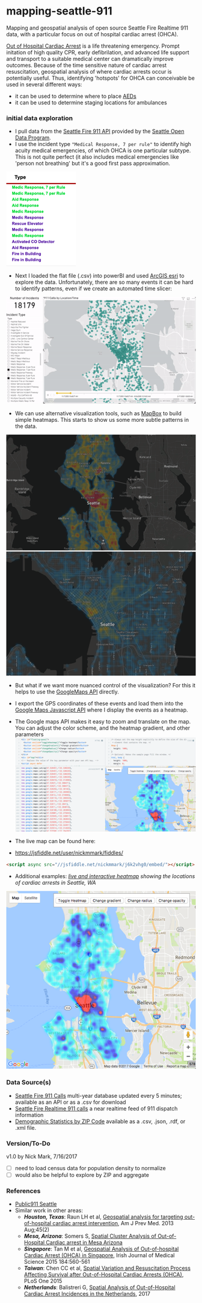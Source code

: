 # mapping-seattle-911
Mapping and geospatial analysis of open source Seattle Fire Realtime 911 data, with a particular focus on out of hospital cardiac arrest (OHCA). 

[Out of Hospital Cardiac Arrest](https://www.cdc.gov/mmwr/preview/mmwrhtml/ss6008a1.htm) is a life threatening emergency. Prompt initation of high quality CPR, early defibrilation, and advanced life support and transport to a suitable medical center can dramatically improve outcomes. Because of the time sensitive nature of cardiac arrest resuscitation, geospatial analysis of where cardiac arrests occur is potentially useful. Thus, identifying 'hotspots' for OHCA can conceivable be used in several different ways:
- it can be used to determine where to place [AEDs](https://en.wikipedia.org/wiki/Automated_external_defibrillator)
- it can be used to determine staging locations for ambulances

### initial data exploration
* I pull data from the [Seattle Fire 911 API](https://data.seattle.gov/Public-Safety/Seattle-Real-Time-Fire-911-Calls/kzjm-xkqj) provided by the [Seattle Open Data Program](http://www.seattle.gov/tech/initiatives/open-data).
* I use the incident type ```"Medical Response, 7 per rule"``` to identify high acuity medical emergencies, of which OHCA is one particular subtype. This is not quite perfect (it also includes medical emergencies like 'person not breathing' but it's a good first pass approximation.

![incident type example](https://github.com/nickmmark/mapping-seattle-911/blob/master/figures/incident_type.png)


* Next I loaded the flat file (.csv) into powerBI and used [ArcGIS esri](https://powerbi.microsoft.com/en-us/power-bi-esri-arcgis/) to explore the data. Unfortunately, there are so many events it can be hard to identify patterns, even if we create an automated time slicer:

![animated time series map of seattle 911 dispatched for Medical emergencies](https://github.com/nickmmark/mapping-seattle-911/blob/master/figures/animated_911_calls.gif)

* We can use alternative visualization tools, such as [MapBox](https://docs.mapbox.com/help/tutorials/power-bi/) to build simple heatmaps. This starts to show us some more subtle patterns in the data.

![](https://github.com/nickmmark/mapping-seattle-911/blob/master/figures/heatmap_seattle_2.png)
![](https://github.com/nickmmark/mapping-seattle-911/blob/master/figures/heatmap_seatle_2_closeup.png)

* But what if we want more nuanced control of the visualization? For this it helps to use the [GoogleMaps API](https://developers.google.com/maps/documentation) directly.
 * I export the GPS coordinates of these events and load them into the [Google Maps Javascript API](https://developers.google.com/maps/documentation) where I display the events as a heatmap.
 * The Google maps API makes it easy to zoom and translate on the map. You can adjust the color scheme, and the heatmap gradient, and other parameters
 ![example image](https://github.com/nickmmark/mapping-seattle-911/blob/master/figures/screenshot.png)

* The live map can be found here:
 * https://jsfiddle.net/user/nickmmark/fiddles/
```html
<script async src="//jsfiddle.net/nickmmark/j6k2vhg0/embed/"></script>
```

* Additional examples:
_[live and interactive heatmap](https://jsfiddle.net/user/nickmmark/fiddles/) showing the locations of cardiac arrests in Seattle, WA_

![mapping cardiac arrest calls in Seattle, WA](https://github.com/nickmmark/mapping-seattle-911/blob/master/figures/screenshot%202.png)


### Data Source(s)
- [Seattle Fire 911 Calls](https://data.seattle.gov/Public-Safety/Seattle-Real-Time-Fire-911-Calls/kzjm-xkqj) multi-year database updated every 5 minutes; available as an API or as a .csv for download
- [Seattle Fire Realtime 911 calls](http://www2.seattle.gov/fire/realtime911/getRecsForDatePub.asp?action=Today&incDate=&rad1=des) a near realtime feed of 911 dispatch information
- [Demographic Statistics by ZIP Code]() available as a .csv, .json, .rdf, or .xml file.

### Version/To-Do
v1.0 by Nick Mark, 7/16/2017
* [ ] need to load census data for population density to normalize
* [ ] would also be helpful to explore by ZIP and aggregate

### References
* [Public911 Seattle](http://www.public911.com/app/#/seattle)
* Similar work in other areas:
  * ***Houston, Texas***: Raun LH et al, [Geospatial analysis for targeting out-of-hospital cardiac arrest intervention](https://www.ncbi.nlm.nih.gov/pubmed/23867019), Am J Prev Med. 2013 Aug;45(2)
  * ***Mesa, Arizona***: Somers S, [Spatial Cluster Analysis of Out-of-Hospital Cardiac arrest in Mesa Arizona](https://nfa.usfa.fema.gov/pdf/efop/efo46779.pdf)
  * ***Singapore***: Tan M et al, [Geospatial Analysis of Out-of-hospital Cardiac Arrest (OHCA) in Singapore](https://www.researchgate.net/publication/292761719_GEOSPATIAL_ANALYSIS_OF_OUT-OF-HOSPITAL_CARDIAC_ARREST_OHCA_IN_SINGAPORE), Irish Journal of Medical Science 2015 184:560-561
  * ***Taiwan***: Chen CC et al, [Spatial Variation and Resuscitation Process Affecting Survival after Out-of-Hospital Cardiac Arrests (OHCA)](https://journals.plos.org/plosone/article?id=10.1371/journal.pone.0144882), PLoS One 2015
  * ***Netherlands***: Balistreri G, [Spatial Analysis of Out-of-Hospital Cardiac Arrest Incidences in the Netherlands](https://essay.utwente.nl/74536/), 2017
